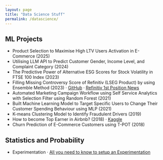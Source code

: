 ```yaml
---
layout: page
title: "Data Science Stuff"
permalink: /datascience/
---
```


## ML Projects

- Product Selection to Maximise High LTV Users Activation in E-Commerce (2025)
- Utilising LLM API to Predict Customer Gender, Income Level, and Complaint Category (2024)
- The Predictive Power of Alternative ESG Scores for Stock Volatility in FTSE 100 Index (2023)
- Filling Missing Controversy Score of Refinitiv (LSEG Product) by using Ensemble Method (2023)  ·  [GitHub](https://github.com/ygcahyono/hackrefinitiv)  ·  [Refinitiv 1st Position News](https://developers.lseg.com/en/use-cases-catalog/uni-hackathon#:~:text=May%202023%3A%20Refinitiv%20Inter%2DUniversity%20Hackathon%205)
- Automated Marketing Campaign Workflow using Self Service Analytics with Selection Filter using Random Forest (2021)
- Built Machine Learning Model to Target Specific Users to Change Their Customer Spending Behaviour using MLP (2021)
- K-means Clustering Model to Identify Fraudulent Drivers (2019)
- How to become Top Earner in Airbnb? (2018)  ·  [Kaggle](https://www.kaggle.com/code/yogi045/how-to-become-top-earner-in-airbnb) 
- Churn Prediction of E-Commerce Customers using T-POT (2018)

## Statistics and Probability
- Experimentation · [All you need to know to setup an Experimentation](/statistics/and/probability/2025/08/25/This-is-All-You-Need-to-Know-to-Setup-an-Experimentation.html)